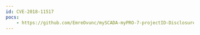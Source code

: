 ```yaml
---
id: CVE-2018-11517
pocs:
    - https://github.com/EmreOvunc/mySCADA-myPRO-7-projectID-Disclosure
---
```

